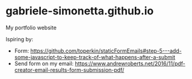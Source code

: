 # gabriele-simonetta.github.io
My portfolio website

Ispiring by:
- Form: https://github.com/toperkin/staticFormEmails#step-5---add-some-javascript-to-keep-track-of-what-happens-after-a-submit
- Send form on my email: https://www.andrewroberts.net/2016/11/pdf-creator-email-results-form-submission-pdf/
